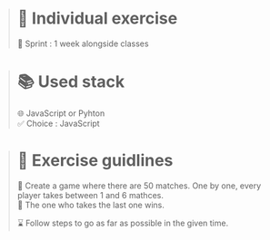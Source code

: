 ># 👥 Individual exercise
>
>🏃 Sprint : 1 week alongside classes
>

># 📚 Used stack
>
>🌐 JavaScript or Pyhton <br>
>✅ Choice : JavaScript
>

># 📑 Exercise guidlines
>
>🎲 Create a game where there are 50 matches.
> One by one, every player takes between 1 and 6 mathces. <br>
>🥇 The one who takes the last one wins. <br>
>
>⌛ Follow steps to go as far as possible in the given time.
>
